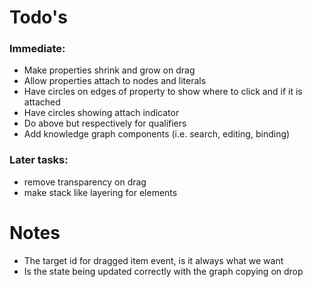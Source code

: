 # Todo's


### Immediate:
* Make properties shrink and grow on drag
* Allow properties attach to nodes and literals
* Have circles on edges of property to show where to click and if it is attached
* Have circles showing attach indicator
* Do above but respectively for qualifiers
* Add knowledge graph components (i.e. search, editing, binding)


### Later tasks:

* remove transparency on drag
* make stack like layering for elements

# Notes

* The target id for dragged item event, is it always what we want
* Is the state being updated correctly with the graph copying on drop
